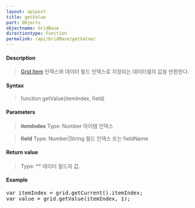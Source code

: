 ```yaml
---
layout: apipost
title: getValue
part: Objects
objectname: GridBase
directiontype: Function
permalink: /api/GridBase/getValue/
---
```



#### Description

> [Grid Item](/api/GridBase/) 인덱스와 데이터 필드 인덱스로 지정되는 데이터셀의 값을 반환한다.

#### Syntax

> function getValue(itemIndex, field)

#### Parameters

> **itemIndex**
> Type: Number
> 아이템 인덱스

> **field**
> Type: Number\|String
> 필드 인덱스 또는 fieldName

#### Return value

> Type: **
> 데이터 필드의 값.

#### Example

<pre class="prettyprint">
var itemIndex = grid.getCurrent().itemIndex;
var value = grid.getValue(itemIndex, 1);
</pre>




